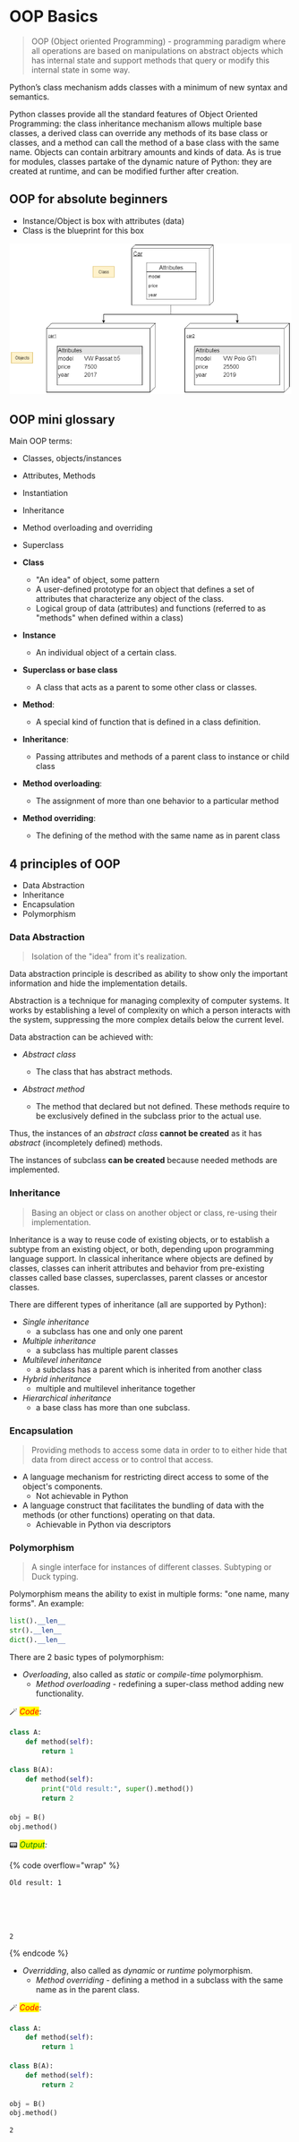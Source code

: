 # OOP Basics

> OOP (Object oriented Programming) - programming paradigm where all operations are based on manipulations on abstract objects which has internal state and support methods that query or modify this internal state in some way.

Python’s class mechanism adds classes with a minimum of new syntax and semantics. 

Python classes provide all the standard features of Object Oriented Programming: the class inheritance mechanism allows multiple base classes, a derived class can override any methods of its base class or classes, and a method can call the method of a base class with the same name. Objects can contain arbitrary amounts and kinds of data. As is true for modules, classes partake of the dynamic nature of Python: they are created at runtime, and can be modified further after creation.

## OOP for absolute beginners

* Instance/Object is box with attributes (data)
* Class is the blueprint for this box

<img src="../images/tr_07_01.png">

## OOP mini glossary


Main OOP terms:

* Classes, objects/instances
* Attributes, Methods
* Instantiation
* Inheritance
* Method overloading and overriding
* Superclass

* **Class**
    * "An idea" of object, some pattern
    * A user-defined prototype for an object that defines a set of attributes that characterize any object of the class.
    * Logical group of data (attributes) and functions (referred to as "methods" when defined within a class)
   
* **Instance**
    * An individual object of a certain class.
    
* **Superclass or base class**
    * A class that acts as a parent to some other class or classes. 


* **Method**:
    * A special kind of function that is defined in a class definition.

* **Inheritance**: 
    * Passing attributes and methods of a parent class to instance or child class

* **Method overloading**: 
    * The assignment of more than one behavior to a particular method
    
* **Method overriding**: 
    * The defining of the method with the same name as in parent class
    

## 4 principles of OOP

* Data Abstraction
* Inheritance
* Encapsulation
* Polymorphism

### Data Abstraction

> Isolation of the "idea" from it's realization.

Data abstraction principle is described as ability to show only the important information and hide the implementation details.

Abstraction is a technique for managing complexity of computer systems. It works by establishing a level of complexity on which a person interacts with the system, suppressing the more complex details below the current level.

Data abstraction can be achieved with:

* *Abstract class*
    * The class that has abstract methods. 

* *Abstract method*
    * The method that declared but not defined. These methods require to be exclusively defined in the subclass prior to the actual use.
    
Thus, the instances of an *abstract class* **cannot be created** as it has *abstract* (incompletely defined) methods. 

The instances of subclass **can be created** because needed methods are implemented.

### Inheritance

> Basing an object or class on another object or class, re-using their implementation.

Inheritance is a way to reuse code of existing objects, or to establish a subtype from an existing object, or both, depending upon programming language support. In classical inheritance where objects are defined by classes, classes can inherit attributes and behavior from pre-existing classes called base classes, superclasses, parent classes or ancestor classes. 

There are different types of inheritance (all are supported by Python):

* *Single inheritance*
    * a subclass has one and only one parent
* *Multiple inheritance*
    * a subclass has multiple parent classes
* *Multilevel inheritance*
    * a subclass has a parent which is inherited from another class
* *Hybrid inheritance*
    * multiple and multilevel inheritance together
* *Hierarchical inheritance*
    * a base class has more than one subclass.

### Encapsulation 

> Providing methods to access some data in order to to either hide that data from direct access or to control that access.

* A language mechanism for restricting direct access to some of the object's components.
    * Not achievable in Python
* A language construct that facilitates the bundling of data with the methods (or other functions) operating on that data.
    * Achievable in Python via descriptors

### Polymorphism

> A single interface for instances of different classes. Subtyping or Duck typing.

Polymorphism means the ability to exist in multiple forms: "one name, many forms". An example:

```python
list().__len__
str().__len__
dict().__len__
```

There are 2 basic types of polymorphism:

* *Overloading*, also called as *static* or *compile-time* polymorphism. 
    * *Method overloading* - redefining a super-class method adding new functionality.



🪄 _<mark style="color:red;">Code</mark>_:

```python
class A:
    def method(self):
        return 1
        
class B(A):
    def method(self):
        print("Old result:", super().method())
        return 2
       
obj = B()
obj.method()
```

📟 _<mark style="color:green;">Output</mark>:_

{% code overflow="wrap" %}
```
Old result: 1





2
```
{% endcode %}
* *Overridding*, also called as *dynamic* or *runtime* polymorphism. 
    * *Method overriding* - defining a method in a subclass with the same name as in the parent class.


🪄 _<mark style="color:red;">Code</mark>_:

```python
class A:
    def method(self):
        return 1
        
class B(A):
    def method(self):
        return 2
    
obj = B()
obj.method()
```




    2